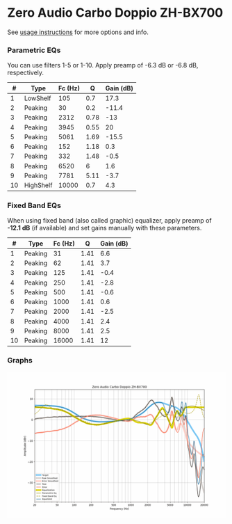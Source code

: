 # Zero Audio Carbo Doppio ZH-BX700
See [usage instructions](https://github.com/jaakkopasanen/AutoEq#usage) for more options and info.

### Parametric EQs
You can use filters 1-5 or 1-10. Apply preamp of -6.3 dB or -6.8 dB, respectively.

|   # | Type      |   Fc (Hz) |    Q |   Gain (dB) |
|-----|-----------|-----------|------|-------------|
|   1 | LowShelf  |       105 | 0.7  |        17.3 |
|   2 | Peaking   |        30 | 0.2  |       -11.4 |
|   3 | Peaking   |      2312 | 0.78 |       -13   |
|   4 | Peaking   |      3945 | 0.55 |        20   |
|   5 | Peaking   |      5061 | 1.69 |       -15.5 |
|   6 | Peaking   |       152 | 1.18 |         0.3 |
|   7 | Peaking   |       332 | 1.48 |        -0.5 |
|   8 | Peaking   |      6520 | 6    |         1.6 |
|   9 | Peaking   |      7781 | 5.11 |        -3.7 |
|  10 | HighShelf |     10000 | 0.7  |         4.3 |

### Fixed Band EQs
When using fixed band (also called graphic) equalizer, apply preamp of **-12.1 dB** (if available) and set gains manually with these parameters.

|   # | Type    |   Fc (Hz) |    Q |   Gain (dB) |
|-----|---------|-----------|------|-------------|
|   1 | Peaking |        31 | 1.41 |         6.6 |
|   2 | Peaking |        62 | 1.41 |         3.7 |
|   3 | Peaking |       125 | 1.41 |        -0.4 |
|   4 | Peaking |       250 | 1.41 |        -2.8 |
|   5 | Peaking |       500 | 1.41 |        -0.6 |
|   6 | Peaking |      1000 | 1.41 |         0.6 |
|   7 | Peaking |      2000 | 1.41 |        -2.5 |
|   8 | Peaking |      4000 | 1.41 |         2.4 |
|   9 | Peaking |      8000 | 1.41 |         2.5 |
|  10 | Peaking |     16000 | 1.41 |        12   |

### Graphs
![](./Zero%20Audio%20Carbo%20Doppio%20ZH-BX700.png)
